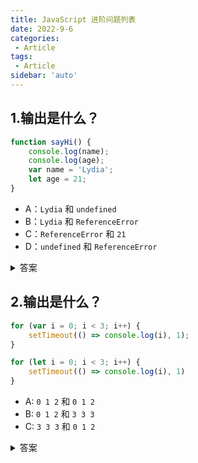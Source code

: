 ```yaml
---
title: JavaScript 进阶问题列表
date: 2022-9-6
categories: 
 - Article
tags:
 - Article
sidebar: 'auto'
---
```


## 1.输出是什么？
```js
function sayHi() {
    console.log(name);
    console.log(age);
    var name = 'Lydia';
    let age = 21;
}
```

+ A：`Lydia` 和 `undefined`
+ B：`Lydia` 和 `ReferenceError`
+ C：`ReferenceError` 和 `21`
+ D：`undefined` 和 `ReferenceError`

<details>
<summary>答案</summary>
<p>
<strong>答案：D</strong>
</p>
<p>在函数内部，我们首先通过 <code>var</code> 关键字声明了 <code>name</code> 变量。这意味着变量被提升了（内存空间在创建阶段就被设置好了），直到程序运行到定义变量位置之前默认值都是 <code>undefined</code>。因为当我们打印 <code>name</code> 变量时还没有执行到定义变量的位置，因此变量的值保持为 <code>undefined</code>
</p>
<p>
通过 <code>let</code> 和 <code>const</code> 关键字声明的变量也会提升，但是和 <code>var</code> 不同，它们不会被初始化。在我们声明（初始化）之前是不能访问它们的。这个行为被称之为暂时性死区。当我们试图在声明之前访问它们时，<code>JavaScript</code> 将会抛出一个 <code>ReferenceError</code> 错误
</p>
</details>

## 2.输出是什么？
```js
for (var i = 0; i < 3; i++) {
    setTimeout(() => console.log(i), 1);
}

for (let i = 0; i < 3; i++) {
    setTimeout(() => console.log(i), 1)
}
```
+ A: `0 1 2` 和 `0 1 2`
+ B: `0 1 2` 和 `3 3 3`
+ C: `3 3 3` 和 `0 1 2`

<details>
<summary>答案</summary>
<p>
<strong>答案：C</strong>
</p>
<p>
由于 <code>JavaScript</code> 的事件循环，<code>setTimeout</code> 回调会在遍历结束后才执行。因为在第一个遍历中遍历 <code>i</code> 是通过 <code>var</code> 关键字声明的，所以这个值是全局作用域下的。在遍历过程中，我们通过一元操作符 <code>++</code> 来每次递增 <code>i</code> 的值。当 <code>setTimeout</code> 回调执行的时候，<code>i</code> 的值等于 <code>3</code>
</p>
<p>
在第二个遍历中，遍历 <code>i</code> 是通过 <code>let</code> 关键字声明的：通过 <code>let</code> 和 <code>const</code> 关键字声明的变量是拥有块级作用域（指的是任何在 <code>{}</code> 中的内容）。在每次的遍历过程中，<code>i</code> 都有一个新值，并且每个值都在循环内的作用域中
</p>
</details>





